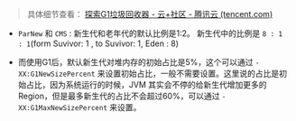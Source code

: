 > 具体细节查看： [探索G1垃圾回收器 - 云+社区 - 腾讯云 (tencent.com)](https://cloud.tencent.com/developer/article/1746290)

* `ParNew` 和 `CMS` : 新生代和老年代的默认比例是1:2。 新生代中的比例是  `8 : 1 : 1`(form Suvivor: 1 , to Suvivor: 1, Eden : 8)

* 而使用G1后，默认新生代对堆内存的初始占比是5%，这个可以通过 `-XX:G1NewSizePercent` 来设置初始占比，一般不需要设置。这里说的占比是初始占比，因为系统运行的时候，JVM 其实会不停的给新生代增加更多的Region，但是最多新生代的占比不会超过60%，可以通过 `-XX:G1MaxNewSizePercent` 来设置。

